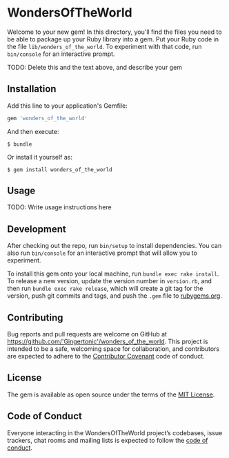 # WondersOfTheWorld

Welcome to your new gem! In this directory, you'll find the files you need to be able to package up your Ruby library into a gem. Put your Ruby code in the file `lib/wonders_of_the_world`. To experiment with that code, run `bin/console` for an interactive prompt.

TODO: Delete this and the text above, and describe your gem

## Installation

Add this line to your application's Gemfile:

```ruby
gem 'wonders_of_the_world'
```

And then execute:

    $ bundle

Or install it yourself as:

    $ gem install wonders_of_the_world

## Usage

TODO: Write usage instructions here

## Development

After checking out the repo, run `bin/setup` to install dependencies. You can also run `bin/console` for an interactive prompt that will allow you to experiment.

To install this gem onto your local machine, run `bundle exec rake install`. To release a new version, update the version number in `version.rb`, and then run `bundle exec rake release`, which will create a git tag for the version, push git commits and tags, and push the `.gem` file to [rubygems.org](https://rubygems.org).

## Contributing

Bug reports and pull requests are welcome on GitHub at https://github.com/'Gingertonic'/wonders_of_the_world. This project is intended to be a safe, welcoming space for collaboration, and contributors are expected to adhere to the [Contributor Covenant](http://contributor-covenant.org) code of conduct.

## License

The gem is available as open source under the terms of the [MIT License](https://opensource.org/licenses/MIT).

## Code of Conduct

Everyone interacting in the WondersOfTheWorld project’s codebases, issue trackers, chat rooms and mailing lists is expected to follow the [code of conduct](https://github.com/'Gingertonic'/wonders_of_the_world/blob/master/CODE_OF_CONDUCT.md).
